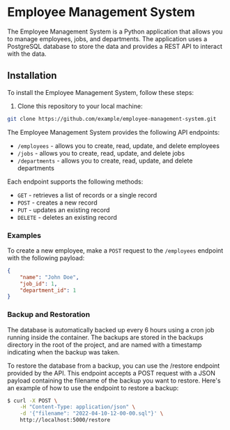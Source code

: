 # Employee Management System

The Employee Management System is a Python application that allows you to manage employees, jobs, and departments. The application uses a PostgreSQL database to store the data and provides a REST API to interact with the data.

## Installation

To install the Employee Management System, follow these steps:

1. Clone this repository to your local machine:


```bash
git clone https://github.com/example/employee-management-system.git
```

The Employee Management System provides the following API endpoints:

- `/employees` - allows you to create, read, update, and delete employees
- `/jobs` - allows you to create, read, update, and delete jobs
- `/departments` - allows you to create, read, update, and delete departments

Each endpoint supports the following methods:

- `GET` - retrieves a list of records or a single record
- `POST` - creates a new record
- `PUT` - updates an existing record
- `DELETE` - deletes an existing record


### Examples

To create a new employee, make a `POST` request to the `/employees` endpoint with the following payload:

```json
{
    "name": "John Doe",
    "job_id": 1,
    "department_id": 1
}
```

###  Backup and Restoration
The database is automatically backed up every 6 hours using a cron job running inside the container. The backups are stored in the backups directory in the root of the project, and are named with a timestamp indicating when the backup was taken.

To restore the database from a backup, you can use the /restore endpoint provided by the API. This endpoint accepts a POST request with a JSON payload containing the filename of the backup you want to restore. Here's an example of how to use the endpoint to restore a backup:

```bash
$ curl -X POST \
    -H "Content-Type: application/json" \
    -d '{"filename": "2022-04-10-12-00-00.sql"}' \
    http://localhost:5000/restore
```
